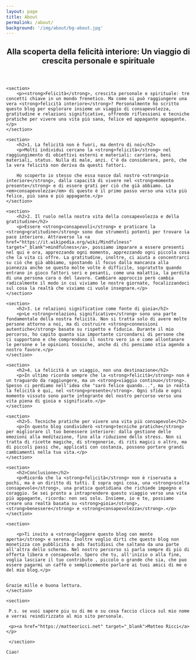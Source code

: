 ```yaml
---
layout: page
title: About
permalink: /about/
background: '/img/about/bg-about.jpg'
---
```

<html lang="it">
<head>
    <meta charset="UTF-8">
    <meta name="viewport" content="width=device-width, initial-scale=1.0">
    <meta name="description" content="Scopri come raggiungere la felicità interiore attraverso la crescita personale e spirituale. Un viaggio di consapevolezza, gratitudine e relazioni significative.">
    <meta name="keywords" content="felicità, crescita personale, consapevolezza, mindfulness, gratitudine, relazioni significative">
    <title>Alla scoperta della felicità interiore: Un viaggio di crescita personale e spirituale</title>
</head>
<body>

<article>
    <header>
        <h1>Alla scoperta della felicità interiore: Un viaggio di crescita personale e spirituale</h1>
    </header>

    <section>
        <p><strong>Felicità</strong>, crescita personale e spirituale: tre concetti chiave in un mondo frenetico. Ma come si può raggiungere una vera <strong>felicità interiore</strong>? Personalmente ho scritto questo blog per esplorare insieme un viaggio di consapevolezza, gratitudine e relazioni significative, offrendo riflessioni e tecniche pratiche per vivere una vita più sana, felice ed appagante appagante.</p>
    </section>

    <section>
        <h2>1. La felicità non è fuori, ma dentro di noi</h2>
        <p>Molti individui cercano la <strong>felicità</strong> nel raggiungimento di obiettivi esterni e materiali: carriera, beni materiali, status. Nulla di male, anzi. C'è da considerare, però, che la vera felicità non deriva da questi fattori. 
        
        Ho scoperto io stesso che essa nasce dal nostro <strong>io interiore</strong>, dalla capacità di vivere nel <strong>momento presente</strong> e di essere grati per ciò che già abbiamo. La <em>consapevolezza</em> di questo è il primo passo verso una vita più felice, più sana e più appagante.</p>
    </section>

    <section>
        <h2>2. Il ruolo nella nostra vita della consapevolezza e della gratitudine</h2>
        <p>Essere <strong>consapevoli</strong> e praticare la <strong>gratitudine</strong> sono due strumenti potenti per trovare la pace interiore. Attraverso la <a href="https://it.wikipedia.org/wiki/Mindfulness" target="_blank">mindfulness</a>, possiamo imparare a essere presenti nel qui e ora, apprezzando ogni momento, apprezzando ogni piccola cosa che la vita ci offre. La gratitudine, inoltre, ci aiuta a concentrarci su ciò che già abbiamo, spostando il focus dalla mancanza alla pienezza anche se questo molte volte è difficile, sopratutto quando entrano in gioco fattori seri e pesanti, come una malattia, la perdita di una persona cara o del lavoro. Cambiare approccio però cambia radicalmente il modo in cui viviamo le nostre giornate, focalizzandoci sul cosa la realtà che viviamo ci vuole insegnare.</p>
    </section>

    <section>
        <h2>3. Le relazioni significative come fonte di gioia</h2>
        <p>Le <strong>relazioni significative</strong> sono una parte fondamentale della nostra felicità. Non si tratta solo di avere molte persone attorno a noi, ma di costruire <strong>connessioni autentiche</strong> basate su rispetto e fiducia. Durante il mio percorso, ho capito quanto sia importante circondarsi di persone che ci supportano e che comprendono il nostro vero io e come allontanare le persone e le opinioni tossiche, anche di chi pensiamo stia agendo a nostro favore.</p>
    </section>

    <section>
        <h2>4. La felicità è un viaggio, non una destinazione</h2>
        <p>In ultimo ricorda sempre che la <strong>felicità</strong> non è un traguardo da raggiungere, ma un <strong>viaggio continuo</strong>. Spesso ci perdiamo nell'idea che "sarò felice quando...", ma in realtà la felicità è qui, nel <strong>presente</strong>. Ogni sfida e ogni momento vissuto sono parte integrante del nostro percorso verso una vita piena di gioia e significato.</p>
    </section>

    <section>
        <h2>5. Tecniche pratiche per vivere una vita più consapevole</h2>
        <p>In questo blog condividerò <strong>tecniche pratiche</strong> per migliorare il tuo benessere interiore: dalla gestione delle emozioni alla meditazione, fino alla riduzione dello stress. Non si tratta di ricette magiche, di stregonerie, di riti magici o altro, ma di piccoli passi che, applicati con costanza, possono portare grandi cambiamenti nella tua vita.</p>
    </section>

    <section>
        <h2>Conclusione</h2>
        <p>Ricorda che la <strong>felicità</strong> non è riservata a pochi, ma è un diritto di tutti. È sopra ogni cosa, una <strong>scelta consapevole</strong>, una pratica quotidiana che richiede impegno e coraggio. Se sei pronto a intraprendere questo viaggio verso una vita più appagante, ricorda: non sei solo. Insieme, io e te, possiamo creare una realtà basata su <strong>gioia</strong>, <strong>benessere</strong> e <strong>consapevolezza</strong>.</p>
    </section>

    <section>
        
        <p>Ti invito a <strong>leggere questo blog con mente aperta</strong> e serena. Inoltre voglio dirti che questo blog non monetizza con pubblicità o ads fastidiosi che saltano da una parte all'altra dello schermo. Nel nostro percorso si parla sempre di più di offerta libera e consapevole. Spero che tu, all'inizio o alla fine, voglia lasciare il tuo contributo , piccolo o grande che sia, che puo essere pagarmi un caffè o semplicemente parlare ai tuoi amici di me e del mio blog.</p>
    

    Grazie mille e buona lettura.
    </section>

    <section>

     P.s. se vuoi sapere piu su di me e su cosa faccio clicca sul mio nome e verrai reindirizzato al mio sito personale.
     
     <p><a href="https://matteoricci.net" target="_blank">Matteo Ricci</a></p>

     </section>

    Ciao!
</article>

</body>
</html>
